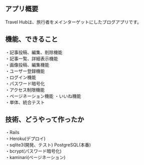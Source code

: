 アプリ概要
--------------------------------------------------------------------------
Travel Hubは、旅行者をメインターゲットにしたブログアプリです。

機能、できること
--------------------------------------------------------------------------
・記事投稿、編集、削除機能  
・記事一覧、詳細表示機能  
・画像投稿、編集機能  
・ユーザー登録機能  
・ログイン機能  
・パスワード暗号化   
・アクセス制限機能  
・ページネーション機能
・いいね機能   
・単体、統合テスト

技術、どうやって作ったか
--------------------------------------------------------------------------
・Rails  
・Heroku(デプロイ)    
・sqlite3(開発、テスト) PostgreSQL(本番)    
・bcrypt(パスワード暗号化)  
・kaminari(ページネーション)  
